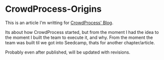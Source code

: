 CrowdProcess-Origins
====================

This is an article I'm writting for [CrowdProcess' Blog](http://blog.crowdprocess.com).

Its about how CrowdProcess started, but from the moment I had the idea to the moment I built the team to execute it, and why.
From the moment the team was built til we got into Seedcamp, thats for another chapter/article.

Probably even after published, will be updated with revisions.
